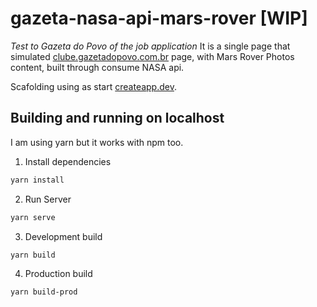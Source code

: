 # gazeta-nasa-api-mars-rover [WIP]

_Test to Gazeta do Povo of the job application_
It is a single page that simulated [clube.gazetadopovo.com.br](https://clube.gazetadopovo.com.br) page, with Mars Rover Photos content, built through consume NASA api.

Scafolding using as start [createapp.dev](https://createapp.dev/).

## Building and running on localhost

I am using yarn but it works with npm too.

1. Install dependencies

```sh
yarn install
```

2. Run Server

```sh
yarn serve
```

3. Development build

```sh
yarn build
```

4. Production build

```sh
yarn build-prod
```
